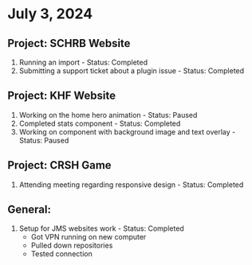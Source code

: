 # July 3, 2024

## Project: SCHRB Website
1. Running an import - Status: Completed
2. Submitting a support ticket about a plugin issue - Status: Completed

## Project: KHF Website
1. Working on the home hero animation - Status: Paused
2. Completed stats component - Status: Completed
3. Working on component with background image and text overlay - Status: Paused

## Project: CRSH Game
1. Attending meeting regarding responsive design - Status: Completed

## General:
1. Setup for JMS websites work - Status: Completed
   - Got VPN running on new computer
   - Pulled down repositories
   - Tested connection
